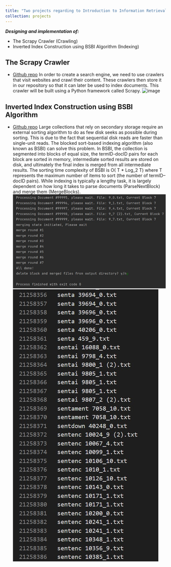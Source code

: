 ```yaml
---
title: "Two projects regarding to Introduction to Information Retrieval & Web Search course"
collection: projects
---
```


 ***Designing and implementation of:***
- The Scrapy Crawler (Crawling)
- Inverted Index Construction using BSBI Algorithm (Indexing)

## The Scrapy Crawler
* [Github repo](https://github.com/benymaxparsa/Web-Crawler)
In order to create a search engine, we need to use crawlers that visit websites and crawl their content. These crawlers then store it in our repository so that it can later be used to index documents.
This crawler will be built using a Python framework called Scrapy.
![image](https://user-images.githubusercontent.com/51443025/161238768-906d3478-1aa9-46df-8900-0d1f4d59d1fa.png)

## Inverted Index Construction using BSBI Algorithm
* [Github repo](https://github.com/benymaxparsa/Inverted-Index-Construction)
Large collections that rely on secondary storage require an external sorting algorithm to do as few disk seeks as possible during sorting. This is due to the fact that sequential disk reads are faster than single-unit reads. The blocked sort-based indexing algorithm (also known as BSBI) can solve this problem.
In BSBI, the collection is segmented into blocks of equal size, the termID-docID pairs for each block are sorted in memory, intermediate sorted results are stored on disk, and ultimately the final index is merged from all intermediate results.
The sorting time complexity of BSBI is O( T * Log_2 T) where T represents the maximum number of items to sort (the number of termID–docID pairs). While indexing is typically a lengthy task, it is largely dependent on how long it takes to parse documents (ParseNextBlock) and merge them (MergeBlocks).
![](https://raw.githubusercontent.com/benymaxparsa/Inverted-Index-Construction/main/Screenshots/end.jpg)
![](https://raw.githubusercontent.com/benymaxparsa/Inverted-Index-Construction/main/Screenshots/output2.jpg)

